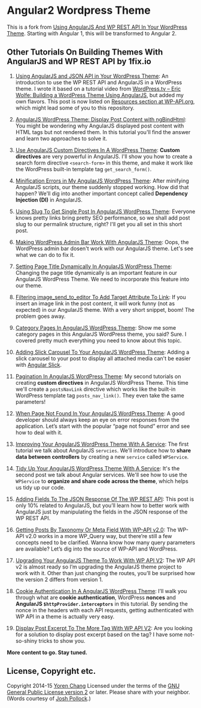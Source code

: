 # Angular2 Wordpress Theme

This is a fork from  [Using AngularJS And WP REST API In Your WordPress Theme](http://1fix.io/blog/2014/11/05/angularjs-json-api-wp-theme/). Starting with Angular 1, this will be transformed to Angular 2.

## Other Tutorials On Building Themes With AngularJS and WP REST API by 1fix.io

1. [Using AngularJS and JSON API in Your WordPress Theme](https://1fix.io/blog/2014/11/05/angularjs-json-api-wp-theme/): An introduction to use the WP REST API and AngularJS in a WordPress theme. I wrote it based on a tutorial video from [WordPress.tv – Eric Wolfe: Building a WordPress Theme Using AngularJS](http://wordpress.tv/2014/06/16/eric-w-building-a-wordpress-theme-using-angularjs/), but added my own flavors. This post is now listed on [Resources section at WP-API.org](http://wp-api.org/resources.html), which might lead some of you to this repository.

2. [AngularJS WordPress Theme: Display Post Content with ngBindHtml](https://1fix.io/blog/2014/11/13/angularjs-wordpress-theme-ngbindhtml/): You might be wondering why AngularJS displayed post content with HTML tags but not rendered them. In this tutorial you'll find the answer and learn two approaches to solve it.

3. [Use AngularJS Custom Directives In A WordPress Theme](https://1fix.io/blog/2014/12/28/angularjs-wordpress-custom-directives/): **Custom directives** are very powerful in AngularJS. I'll show you how to create a search form directive `<search-form>` in this theme, and make it work like the WordPress built-in template tag `get_search_form()`.

4. [Minification Errors in My AngularJS WordPress Theme](https://1fix.io/blog/2015/01/02/minification-errors-angularjs-wordpress/): After minifying AngularJS scripts, our theme suddenly stopped working. How did that happen? We'll dig into another important concept called **Dependency Injection (DI)** in AngularJS.

5. [Using Slug To Get Single Post In AngularJS WordPress Theme](https://1fix.io/blog/2015/02/06/slug-angularjs-wordpress-theme/): Everyone knows pretty links bring pretty SEO performance, so we shall add post slug to our permalink structure, right? I'll get you all set in this short post.

6. [Making WordPress Admin Bar Work With AngularJS Theme](https://1fix.io/blog/2015/02/07/wordpress-admin-bar-angularjs-theme/): Oops, the WordPress admin bar dosen't work with our AngularJS theme. Let's see what we can do to fix it.

7. [Setting Page Title Dynamically In AngularJS WordPress Theme](https://1fix.io/blog/2015/02/08/set-page-title-angularjs-wordpress-theme/): Changing the page title dynamically is an important feature in our AngularJS WordPress Theme. We need to incorporate this feature into our theme.

8. [Filtering image_send_to_editor To Add Target Attribute To Link](https://1fix.io/blog/2015/02/26/add-link-target/): If you insert an image link in the post content, it will work funny (not as expected) in our AngularJS theme. With a very short snippet, boom! The problem goes away.

9. [Category Pages In AngularJS WordPress Theme](https://1fix.io/blog/2015/03/12/category-pages-angularjs-wordpress-theme/): Show me some category pages in this AngularJS WordPress theme, you said? Sure. I covered pretty much everything you need to know about this topic.

10. [Adding Slick Carousel To Your AngularJS WordPress Theme](https://1fix.io/blog/2015/03/22/angular-slick-wordpress/): Adding a slick carousel to your post to display all attached media can't be easier with [Angular Slick](https://github.com/vasyabigi/angular-slick).

11. [Pagination In AngularJS WordPress Theme](https://1fix.io/blog/2015/04/12/pagination-angularjs-wordpress-theme/): My second tutorials on creating **custom directives** in AngularJS WordPress Theme. This time we'll create a `postsNavLink` directive which works like the built-in WordPress template tag `posts_nav_link()`. They even take the same parameters!

12. [When Page Not Found In Your AngularJS WordPress Theme](https://1fix.io/blog/2015/05/03/page-not-found-angular-wordpress-theme/): A good developer should always keep an eye on error responses from the application. Let’s start with the popular “page not found” error and see how to deal with it.

13. [Improving Your AngularJS WordPress Theme With A Service](https://1fix.io/blog/2015/05/26/service-angularjs-wordpress-theme/): The first tutorial we talk about AngularJS `servcies`. We'll introduce how to **share data between controllers** by creating a new `service` called `WPService`.

14. [Tidy Up Your AngularJS WordPress Theme With A Service](https://1fix.io/blog/2015/06/13/tidyup-angularjs-wordpress-service/): It's the second post we talk about Angular services. We'll see how to use the `WPService` to **organize and share code across the theme**, which helps us tidy up our code.

15. [Adding Fields To The JSON Response Of The WP REST API](https://1fix.io/blog/2015/06/26/adding-fields-wp-rest-api/): This post is only 10% related to AngularJS, but you’ll learn how to better work with AngularJS just by manipulating the fields in the JSON response of the WP REST API.

16. [Getting Posts By Taxonomy Or Meta Field With WP-API v2.0](https://1fix.io/blog/2015/07/20/query-vars-wp-api/): The WP-API v2.0 works in a more WP_Query way, but there’re still a few concepts need to be clarified. Wanna know how many query parameters are available? Let’s dig into the source of WP-API and WordPress.

17. [Upgrading Your AngularJS Theme To Work With WP API V2](https://1fix.io/blog/2015/09/29/wp-api-v2-angularjs-theme/): The WP API v2 is almost ready so I’m upgrading the AngularJS theme project to work with it. Other than just changing the routes, you’ll be surprised how the version 2 differs from version 1.

18. [Cookie Authentication In A AngularJS WordPress Theme](https://1fix.io/blog/2015/10/11/cookie-authentication-wp-api-angularjs/): I’ll walk you through what are **cookie authentication**, WordPress **nonces** and **AngularJS `$httpProvider.interceptors`** in this tutorial.&nbsp;By sending the nonce in the headers with each API requests, getting authenticated with WP API in a theme is actually very easy.

19. [Display Post Excerpt To The More Tag With WP API V2](https://1fix.io/blog/2015/12/12/more-tag-wp-api/):
Are you looking for a solution to display post excerpt based on the <!--more--> tag? I have some not-so-shiny tricks to show you.

**More content to go. Stay tuned.**


## License, Copyright etc.

Copyright 2014-15 [Yoren Chang](https://1fix.io) Licensed under the terms of the [GNU General Public License version 2](http://www.gnu.org/licenses/gpl-2.0.html) or later. Please share with your neighbor. (Words courtesy of [Josh Pollock](http://JoshPress.net).)
